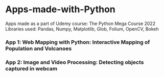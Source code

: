 # Apps-made-with-Python
Apps made as a part of Udemy course: The Python Mega Course 2022
Libraries used: Pandas, Numpy, Matplotlib, Glob, Folium, OpenCV, Bokeh

### App 1: Web Mapping with Python: Interactive Mapping of Population and Volcanoes
### App 2: Image and Video Processing: Detecting objects captured in webcam
